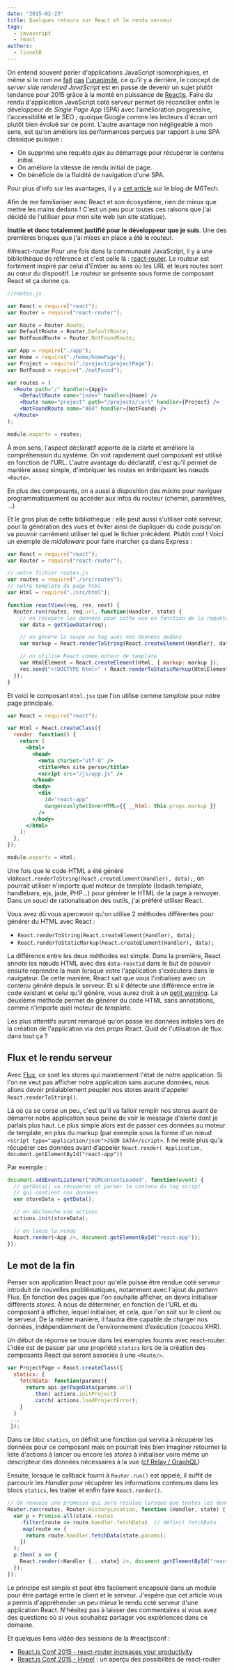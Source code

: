 ```yaml
---
date: "2015-02-23"
title: Quelques retours sur React et le rendu serveur
tags:
  - javascript
  - react
authors:
  - lionelB
---
```


On entend souvent parler d'applications JavaScript isomorphiques, et même si le
nom ne [fait](https://news.ycombinator.com/item?id=8237449)
[pas](https://twitter.com/wycats/status/566857009836724224)
[l'unanimité](https://medium.com/the-thinkmill/making-the-case-for-progressive-javascript-a98dfa82b9d7),
ce qu'il y a derrière, le concept de _server side rendered JavaScript_ est en
passe de devenir un sujet plutôt tendance pour 2015 grâce à la monté en
puissance de [Reactjs](http://facebook.github.io/react/). Faire du rendu
d'application JavaScript coté serveur permet de réconcilier enfin le développeur
de _Single Page App_ (SPA) avec l’amélioration progressive, l'accessibilité et
le SEO&nbsp;; quoique Google comme les lecteurs d'écran ont plutôt bien évolué
sur ce point. L'autre avantage non négligeable à mon sens, est qu'on améliore
les performances perçues par rapport à une SPA classique puisque&nbsp;:

- On supprime une requête _ajax_ au démarrage pour récupérer le contenu initial.
- On améliore la vitesse de rendu initial de page.
- On bénéficie de la fluidité de navigation d'une SPA.

Pour plus d'info sur les avantages, il y a
[cet article](http://tech.m6web.fr/isomorphic-single-page-app-parfaite-react-flux/)
sur le blog de M6Tech.

Afin de me familiariser avec React et son écosystème, rien de mieux que mettre
les mains dedans&nbsp;! C'est un peu pour toutes ces raisons que j'ai décidé de
l'utiliser pour mon site web (un site statique).

**Inutile et donc totalement justifié pour le développeur que je suis**. Une des
premières briques que j'ai mises en place a été le routeur.

##react-router Pour une fois dans la communauté JavaScript, il y a une
bibliothèque de référence et c'est celle là :
[react-router](https://github.com/rackt/react-router). Le routeur est fortement
inspiré par celui d'Ember au sens où les URL et leurs routes sont au cœur du
dispositif. Le routeur se présente sous forme de composant React et ça donne ça.

```jsx
//routes.js

var React = require("react");
var Router = require("react-router");

var Route = Router.Route;
var DefaultRoute = Router.DefaultRoute;
var NotFoundRoute = Router.NotFoundRoute;

var App = require("./app");
var Home = require("./home/homePage");
var Project = require("./project/projectPage");
var NotFound = require("./notFound");

var routes = (
  <Route path="/" handler={App}>
    <DefaultRoute name="index" handler={Home} />
    <Route name="project" path="/projects/:url" handler={Project} />
    <NotFoundRoute name="404" handler={NotFound} />
  </Route>
);

module.exports = routes;
```

À mon sens, l'aspect déclaratif apporte de la clarté et améliore la
compréhension du système. On voit rapidement quel composant est utilisé en
fonction de l'URL. L'autre avantage du déclaratif, c'est qu'il permet de manière
assez simple, d'imbriquer les routes en imbriquant les nœuds `<Route>`.

En plus des composants, on a aussi à disposition des _mixins_ pour naviguer
programmatiquement ou accéder aux infos du routeur (chemin, paramètres, ...)

Et le gros plus de cette bibliothèque : elle peut aussi s'utiliser coté serveur,
pour la génération des vues et éviter ainsi de dupliquer du code puisqu'on va
pouvoir carrément utiliser tel quel le fichier précédent. Plutôt cool&nbsp;!
Voici un exemple de _middleware_ pour faire marcher ça dans Express&nbsp;:

```javascript
var React = require("react");
var Router = require("react-router");

// notre fichier routes.js
var routes = require("./src/routes");
// notre template de page html
var Html = require("./src/html");

function reactView(req, res, next) {
  Router.run(routes, req.url, function(Handler, state) {
    // on récupère les données pour cette vue en fonction de la requête.
    var data = getViewData(req);

    // on génère la soupe au tag avec nos données dedans
    var markup = React.renderToString(React.createElement(Handler), data);

    // on utilise React comme moteur de template
    var HtmlElement = React.createElement(Html, { markup: markup });
    res.send("<!DOCTYPE html>" + React.renderToStaticMarkup(HtmlElement));
  });
}
```

Et voici le composant `Html.jsx` que l'on utilise comme _template_ pour notre
page principale.

```jsx
var React = require("react");

var Html = React.createClass({
  render: function() {
    return (
      <html>
        <head>
          <meta charSet="utf-8" />
          <title>Mon site perso</title>
          <script src="/js/app.js" />
        </head>
        <body>
          <div
            id="react-app"
            dangerouslySetInnerHTML={{ __html: this.props.markup }}
          />
        </body>
      </html>
    );
  },
});

module.exports = Html;
```

Une fois que le code HTML a été généré
via`React.renderToString(React.createElement(Handler), data);`, on pourrait
utiliser n'importe quel moteur de template (lodash.template, handlebars, ejs,
jade, PHP...) pour générer le HTML de la page à renvoyer. Dans un souci de
rationalisation des outils, j'ai préféré utiliser React.

Vous avez dû vous apercevoir qu'on utilise 2 méthodes différentes pour générer
du HTML avec React&nbsp;:

- `React.renderToString(React.createElement(Handler), data);`
- `React.renderToStaticMarkup(React.createElement(Handler), data);`

La différence entre les deux méthodes est simple. Dans la première, React annote
les nœuds HTML avec des `data-reactid` dans le but de pouvoir ensuite reprendre
la main lorsque votre l'application s'exécutera dans le navigateur. De cette
manière, React sait que vous l'initialisez avec un contenu généré depuis le
serveur. Et si il détecte une différence entre le code existant et celui qu'il
génère, vous aurez droit à un
[petit warning](https://github.com/facebook/react/blob/2aeb8a2a6beb00617a4217f7f8284924fa2ad819/src/browser/ui/__tests__/ReactRenderDocument-test.js#L205-L215).
La deuxième méthode permet de générer du code HTML sans annotations, comme
n'importe quel moteur de _template_.

Les plus attentifs auront remarqué qu'on passe les données initiales lors de la
création de l'application via des _props_ React. Quid de l'utilisation de flux
dans tout ça ?

## Flux et le rendu serveur

Avec [Flux](http://facebook.github.io/flux/), ce sont les stores qui
maintiennent l'état de notre application. Si l'on ne veut pas afficher notre
application sans aucune données, nous allons devoir préalablement peupler nos
stores avant d'appeler `React.renderToString()`.

Là où ça se corse un peu, c'est qu'il va falloir remplir nos stores avant de
démarrer notre application sous peine de voir le message d'alerte dont je
parlais plus haut. Le plus simple alors est de passer ces données au moteur de
template, en plus du markup (par exemple sous la forme d'un nœud
`<script type="application/json">JSON DATA</script>`. Il ne reste plus qu'a
récupérer ces données avant d’appeler
`React.render( Application, document.getElementById("react-app"))`

Par exemple&nbsp;:

```javascript
document.addEventListener("DOMContentLoaded", function(event) {
  // getData() va récuperer et parser le contenu du tag script
  // qui contient nos données
  var storeData = getData();

  // on déclenche une actions
  actions.init(storeData);

  // on lance le rendu
  React.render(<App />, document.getElementById("react-app"));
});
```

## Le mot de la fin

Penser son application React pour qu'elle puisse être rendue coté serveur
introduit de nouvelles problématiques, notamment avec l'ajout du _pattern_ Flux.
En fonction des pages que l'on souhaite afficher, on devra initialiser
différents _stores_. À nous de déterminer, en fonction de l'URL et du composant
à afficher, lequel initialiser, et cela, que l'on soit sur le client ou le
serveur. De la même manière, il faudra être capable de charger nos données,
indépendamment de l'environnement d’exécution (coucou XHR).

Un début de réponse se trouve dans les exemples fournis avec react-router.
L'idée est de passer par une propriété `statics` lors de la création des
composants React qui seront associés à une `<Route/>`.

```jsx
var ProjectPage = React.createClass({
  statics: {
    fetchData: function(params){
      return api.getPageData(params.url)
        .then( actions.initProject)
        .catch( actions.loadProjectError);
    }
  }
 ...
 });
```

Dans ce bloc `statics`, on définit une fonction qui servira à récupérer les
données pour ce composant mais on pourrait très bien imaginer retourner la liste
d'actions à lancer ou encore les _stores_ à initialiser voire même un
descripteur des données nécessaires à la vue
([cf Relay / GraphQL](https://www.youtube.com/watch?v=9sc8Pyc51uU))

Ensuite, lorsque le callback fourni à `Router.run()` est appelé, il suffit de
parcourir les _Handler_ pour récupérer les informations contenues dans les blocs
`statics`, les traiter et enfin faire `React.render()`.

```Javascript
// On renvoie une promesse qui sera résolue lorsque que toutes les données démandées via fetchData seront reçues.
Router.run(routes, Router.HistoryLocation, function (Handler, state) {
  var p = Promise.all(state.routes
    .filter(route => route.handler.fetchData)  // définit fetchData
    .map(route => {
      return route.handler.fetchData(state.params);
    })
  );
  p.then( x => {
    React.render(<Handler {...state} />, document.getElementById("react-app"))
  });
});
```

Le principe est simple et peut être facilement encapsulé dans un module pour
être partagé entre le client et le serveur. J'espère que cet article vous a
permis d'appréhender un peu mieux le rendu coté serveur d'une application React.
N'hésitez pas à laisser des commentaires si vous avez des questions où si vous
souhaitez partager vos expériences dans ce domaine.

Et quelques liens vidéo des sessions de la #reactjsconf :

- [React.js Conf 2015 - react-router increases your productivity ](https://www.youtube.com/watch?v=XZfvW1a8Xac)
- [React.js Conf 2015 - Hype!](https://www.youtube.com/watch?v=z5e7kWSHWTg) : un
  aperçu des possibilités de react-router
